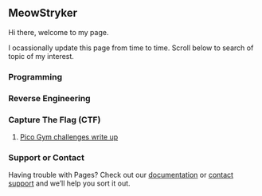 ## MeowStryker 
Hi there, welcome to my page.

I ocassionally update this page from time to time.
Scroll below to search of topic of my interest.

### Programming
### Reverse Engineering
### Capture The Flag (CTF)
1. [Pico Gym challenges write up](https://github.com/meowStryker/meowStryker.github.io/blob/master/picogym_writeup)


### Support or Contact

Having trouble with Pages? Check out our [documentation](https://help.github.com/categories/github-pages-basics/) or [contact support](https://github.com/contact) and we’ll help you sort it out.
